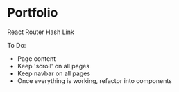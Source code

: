 # Portfolio


React Router Hash Link


To Do: 
- Page content
- Keep 'scroll' on all pages
- Keep navbar on all pages
- Once everything is working, refactor into components

